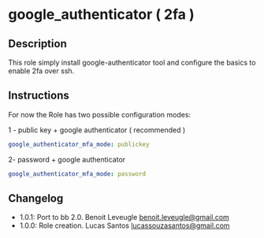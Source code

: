 # google_authenticator ( 2fa )

## Description

This role simply install google-authenticator tool and configure the basics to enable 2fa over ssh.

## Instructions

For now the Role has two possible configuration modes:

1 - public key + google authenticator ( recommended )

```yaml
google_authenticator_mfa_mode: publickey
```

2- password + google authenticator

```yaml
google_authenticator_mfa_mode: password
```

## Changelog

* 1.0.1: Port to bb 2.0. Benoit Leveugle <benoit.leveugle@gmail.com>
* 1.0.0: Role creation. Lucas Santos <lucassouzasantos@gmail.com>
